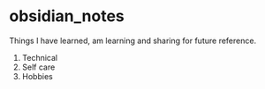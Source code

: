# obsidian_notes

Things I have learned, am learning and sharing for future reference. 
1. Technical
2. Self care
3. Hobbies
